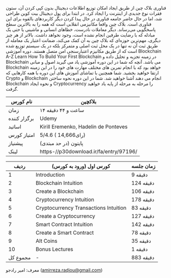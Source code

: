 فناوری بلاک چین از طریق ایجاد امکان توزیع اطلاعات دیجیتال بدون کپی کردن آن، ستون فقرات نوع جدیدی از اینترنت را ایجاد کرد. در ابتدا برای پول دیجیتال بیت کوین طراحی شد، اما در حال حاضر جامعه فناوری در حال پیدا کردن دیگر کاربردهای بالقوه برای این فناوری است. بلاک چین واقعا مکانیزمی انقلابی است که همه را به بالاترین سطح پاسخگویی می‌­رساند.
دیگر معاملات نادرست، خطاهای انسانی و ماشینی یا حتی یک مبادله که با رضایت طرفین انجام نشده است، وجود نخواهد داشت. بالاتر از هر چیز دیگری، مهم‌ترین حوزه‌ای که بلاک چین به آن کمک می‌کند، ضمانت اعتبار یک معامله از طریق ثبت آن نه تنها در یک محل ثبت اصلی و متمرکز بلکه در یک سیستم توزیع شده است که از طریق مکانیزم اعتبارسنجی امن متصل هستند.
دوره آموزشی Blockchain A-Z Learn How To Build Your First Blockchain در زمینه تجزیه و تحلیل داده و Blockchain می باشد. آنچه که شما در این دوره آموزشی یاد می گیرید اصول و مبانی Blockchain خواهد بود که با انجام تمرین های مختلف مهارت های خود را در این زمینه ارتقا خواهید بخشید. شما همچنین با تماشای آموزش های این دوره با همه کارهایی که Crypto و Blockchain انجام می دهند آشنا خواهید شد. شما در این دوره نحوه ساختن Blockchain و نحوه ایجاد Cryptocurrency را مرحله به مرحله از پایه یاد خواهید گرفت.

| نام کورس     | بلاکچین                                |
|--------------|----------------------------------------|
| زمان         | ۱۴ ساعت و ۴۴ دقیقه                     |
| برگزار کننده | Udemy                                  |
| اساتید       | Kirill Eremenko, Hadelin de Ponteves   |
| امتیاز کورس  | 5/4.6 ( 14,666رای)                     |
| پیشنیاز      | پایتون (در حد مبتدی)                   |
| لینک         | https-//p30download.ir/fa/entry/97196/ |

| ردیف     | کورس اول (ورود به کورس)               | زمان جلسه |
|----------|---------------------------------------|-----------|
| 1        | Introduction                          | 9 دقیقه   |
| 2        | Blockchain Intuition                  | 124 دقیقه |
| 3        | Create a Blockchain                   | 106 دقیقه |
| 4        | Cryptocurrency Intuition              | 178 دقیقه |
| 5        | Cryptocurrency Transactions Intuition | 83 دقیقه  |
| 6        | Create a Cryptocurrency               | 127 دقیقه |
| 7        | Smart Contract Intuition              | 142 دقیقه |
| 8        | Create a Smart Contract               | 78 دقیقه  |
| 9        | Alt Coins                             | 35 دقیقه  |
| 10       | Bonus Lectures                        | 1 دقیقه   |
| مجموع کل | -                                     | 883 دقیقه |

معرف: امیر رادجو (amirreza.radjou@gmail.com)